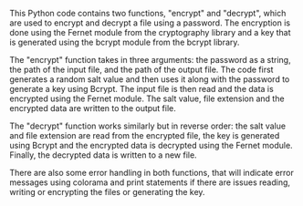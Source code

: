 This Python code contains two functions, "encrypt" and "decrypt", which are used to encrypt and decrypt a file using a password. The encryption is done using the Fernet module from the cryptography library and a key that is generated using the bcrypt module from the bcrypt library.

The "encrypt" function takes in three arguments: the password as a string, the path of the input file, and the path of the output file. The code first generates a random salt value and then uses it along with the password to generate a key using Bcrypt. The input file is then read and the data is encrypted using the Fernet module. The salt value, file extension and the encrypted data are written to the output file.

The "decrypt" function works similarly but in reverse order: the salt value and file extension are read from the encrypted file, the key is generated using Bcrypt and the encrypted data is decrypted using the Fernet module. Finally, the decrypted data is written to a new file.

There are also some error handling in both functions, that will indicate error messages using colorama and print statements if there are issues reading, writing or encrypting the files or generating the key.
